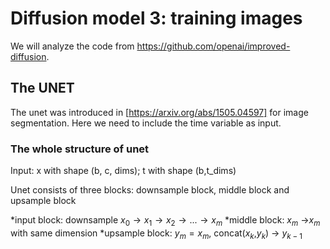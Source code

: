 # Diffusion model 3: training images

We will analyze the code from https://github.com/openai/improved-diffusion.

## The UNET
The unet was introduced in [https://arxiv.org/abs/1505.04597] for image segmentation. Here we need to include the time variable as input.

### The whole structure of unet
Input: x with shape (b, c, dims); t with shape (b,t_dims)

Unet consists of three blocks: downsample block, middle block and upsample block

  *input block: downsample $x_0\to x_1\to x_2\to ...\to x_m$
  *middle block: $x_m$ ->$x_m$ with same dimension
  *upsample block: $y_m = x_m$, concat($x_{k}$,$y_k$) -> $y_{k-1}$
